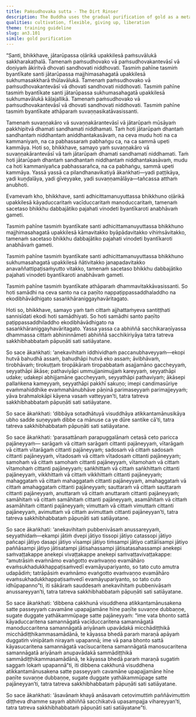 ```yaml
---
title: Paṁsudhovaka sutta - The Dirt Rinser
description: The Buddha uses the gradual purification of gold as a metaphor for mental cultivation through meditation. Just as a goldsmith removes coarse, medium, and subtle impurities until the gold is workable and radiant, a meditator abandons defilements in stages. This gradual refinement leads to deep collectedness of mind, forming the foundation for supernormal abilities and, ultimately, liberation.
qualities: cultivation, flexible, giving up, liberation
theme: training guideline
slug: an3.101
simile: gold purification
---
```


“Santi, bhikkhave, jātarūpassa oḷārikā upakkilesā paṁsuvālukā sakkharakaṭhalā. Tamenaṁ paṁsudhovako vā paṁsudhovakantevāsī vā doṇiyaṁ ākiritvā dhovati sandhovati niddhovati. Tasmiṁ pahīne tasmiṁ byantīkate santi jātarūpassa majjhimasahagatā upakkilesā sukhumasakkharā thūlavālukā. Tamenaṁ paṁsudhovako vā paṁsudhovakantevāsī vā dhovati sandhovati niddhovati. Tasmiṁ pahīne tasmiṁ byantīkate santi jātarūpassa sukhumasahagatā upakkilesā sukhumavālukā kāḷajallikā. Tamenaṁ paṁsudhovako vā paṁsudhovakantevāsī vā dhovati sandhovati niddhovati. Tasmiṁ pahīne tasmiṁ byantīkate athāparaṁ suvaṇṇasikatāvasissanti.

Tamenaṁ suvaṇṇakāro vā suvaṇṇakārantevāsī vā jātarūpaṁ mūsāyaṁ pakkhipitvā dhamati sandhamati niddhamati. Taṁ hoti jātarūpaṁ dhantaṁ sandhantaṁ niddhantaṁ aniddhantakasāvaṁ, na ceva mudu hoti na ca kammaniyaṁ, na ca pabhassaraṁ pabhaṅgu ca, na ca sammā upeti kammāya. Hoti so, bhikkhave, samayo yaṁ suvaṇṇakāro vā suvaṇṇakārantevāsī vā taṁ jātarūpaṁ dhamati sandhamati niddhamati. Taṁ hoti jātarūpaṁ dhantaṁ sandhantaṁ niddhantaṁ niddhantakasāvaṁ, mudu ca hoti kammaniyañca pabhassarañca, na ca pabhaṅgu, sammā upeti kammāya. Yassā yassā ca pilandhanavikatiyā ākaṅkhati—yadi paṭṭikāya, yadi kuṇḍalāya, yadi gīveyyake, yadi suvaṇṇamālāya—tañcassa atthaṁ anubhoti.

Evamevaṁ kho, bhikkhave, santi adhicittamanuyuttassa bhikkhuno oḷārikā upakkilesā kāyaduccaritaṁ vacīduccaritaṁ manoduccaritaṁ, tamenaṁ sacetaso bhikkhu dabbajātiko pajahati vinodeti byantīkaroti anabhāvaṁ gameti.

Tasmiṁ pahīne tasmiṁ byantīkate santi adhicittamanuyuttassa bhikkhuno majjhimasahagatā upakkilesā kāmavitakko byāpādavitakko vihiṁsāvitakko, tamenaṁ sacetaso bhikkhu dabbajātiko pajahati vinodeti byantīkaroti anabhāvaṁ gameti.

Tasmiṁ pahīne tasmiṁ byantīkate santi adhicittamanuyuttassa bhikkhuno sukhumasahagatā upakkilesā ñātivitakko janapadavitakko anavaññattipaṭisaṁyutto vitakko, tamenaṁ sacetaso bhikkhu dabbajātiko pajahati vinodeti byantīkaroti anabhāvaṁ gameti.

Tasmiṁ pahīne tasmiṁ byantīkate athāparaṁ dhammavitakkāvasissanti. So hoti samādhi na ceva santo na ca paṇīto nappaṭippassaddhaladdho na ekodibhāvādhigato sasaṅkhāraniggayhavāritagato.

Hoti so, bhikkhave, samayo yaṁ taṁ cittaṁ ajjhattaṁyeva santiṭṭhati sannisīdati ekodi hoti samādhiyati. So hoti samādhi santo paṇīto paṭippassaddhiladdho ekodibhāvādhigato na sasaṅkhāraniggayhavāritagato. Yassa yassa ca abhiññā sacchikaraṇīyassa dhammassa cittaṁ abhininnāmeti abhiññā sacchikiriyāya tatra tatreva sakkhibhabbataṁ pāpuṇāti sati satiāyatane.

So sace ākaṅkhati: ‘anekavihitaṁ iddhividhaṁ paccanubhaveyyaṁ—ekopi hutvā bahudhā assaṁ, bahudhāpi hutvā eko assaṁ; āvibhāvaṁ, tirobhāvaṁ; tirokuṭṭaṁ tiropākāraṁ tiropabbataṁ asajjamāno gaccheyyaṁ, seyyathāpi ākāse; pathaviyāpi ummujjanimujjaṁ kareyyaṁ, seyyathāpi udake; udakepi abhijjamāne gaccheyyaṁ, seyyathāpi pathaviyaṁ; ākāsepi pallaṅkena kameyyaṁ, seyyathāpi pakkhī sakuṇo; imepi candimasūriye evaṁmahiddhike evaṁmahānubhāve pāṇinā parimaseyyaṁ parimajjeyyaṁ; yāva brahmalokāpi kāyena vasaṁ vatteyyan’ti, tatra tatreva sakkhibhabbataṁ pāpuṇāti sati satiāyatane.

So sace ākaṅkhati: ‘dibbāya sotadhātuyā visuddhāya atikkantamānusikāya ubho sadde suṇeyyaṁ dibbe ca mānuse ca ye dūre santike cā’ti, tatra tatreva sakkhibhabbataṁ pāpuṇāti sati satiāyatane.

So sace ākaṅkhati: ‘parasattānaṁ parapuggalānaṁ cetasā ceto paricca pajāneyyaṁ— sarāgaṁ vā cittaṁ sarāgaṁ cittanti pajāneyyaṁ, vītarāgaṁ vā cittaṁ vītarāgaṁ cittanti pajāneyyaṁ; sadosaṁ vā cittaṁ sadosaṁ cittanti pajāneyyaṁ, vītadosaṁ vā cittaṁ vītadosaṁ cittanti pajāneyyaṁ; samohaṁ vā cittaṁ samohaṁ cittanti pajāneyyaṁ, vītamohaṁ vā cittaṁ vītamohaṁ cittanti pajāneyyaṁ; saṅkhittaṁ vā cittaṁ saṅkhittaṁ cittanti pajāneyyaṁ, vikkhittaṁ vā cittaṁ vikkhittaṁ cittanti pajāneyyaṁ; mahaggataṁ vā cittaṁ mahaggataṁ cittanti pajāneyyaṁ, amahaggataṁ vā cittaṁ amahaggataṁ cittanti pajāneyyaṁ; sauttaraṁ vā cittaṁ sauttaraṁ cittanti pajāneyyaṁ, anuttaraṁ vā cittaṁ anuttaraṁ cittanti pajāneyyaṁ; samāhitaṁ vā cittaṁ samāhitaṁ cittanti pajāneyyaṁ, asamāhitaṁ vā cittaṁ asamāhitaṁ cittanti pajāneyyaṁ; vimuttaṁ vā cittaṁ vimuttaṁ cittanti pajāneyyaṁ, avimuttaṁ vā cittaṁ avimuttaṁ cittanti pajāneyyan’ti, tatra tatreva sakkhibhabbataṁ pāpuṇāti sati satiāyatane.

So sace ākaṅkhati: ‘anekavihitaṁ pubbenivāsaṁ anussareyyaṁ, seyyathidaṁ—ekampi jātiṁ dvepi jātiyo tissopi jātiyo catassopi jātiyo pañcapi jātiyo dasapi jātiyo vīsampi jātiyo tiṁsampi jātiyo cattālīsampi jātiyo paññāsampi jātiyo jātisatampi jātisahassampi jātisatasahassampi anekepi saṁvaṭṭakappe anekepi vivaṭṭakappe anekepi saṁvaṭṭavivaṭṭakappe: “amutrāsiṁ evaṁnāmo evaṅgotto evaṁvaṇṇo evamāhāro evaṁsukhadukkhappaṭisaṁvedī evamāyupariyanto, so tato cuto amutra udapādiṁ; tatrāpāsiṁ evaṁnāmo evaṅgotto evaṁvaṇṇo evamāhāro evaṁsukhadukkhappaṭisaṁvedī evamāyupariyanto, so tato cuto idhūpapanno”ti, iti sākāraṁ sauddesaṁ anekavihitaṁ pubbenivāsaṁ anussareyyan’ti, tatra tatreva sakkhibhabbataṁ pāpuṇāti sati satiāyatane.

So sace ākaṅkhati: ‘dibbena cakkhunā visuddhena atikkantamānusakena satte passeyyaṁ cavamāne upapajjamāne hīne paṇīte suvaṇṇe dubbaṇṇe, sugate duggate yathākammūpage satte pajāneyyaṁ: “ime vata bhonto sattā kāyaduccaritena samannāgatā vacīduccaritena samannāgatā manoduccaritena samannāgatā ariyānaṁ upavādakā micchādiṭṭhikā micchādiṭṭhikammasamādānā, te kāyassa bhedā paraṁ maraṇā apāyaṁ duggatiṁ vinipātaṁ nirayaṁ upapannā; ime vā pana bhonto sattā kāyasucaritena samannāgatā vacīsucaritena samannāgatā manosucaritena samannāgatā ariyānaṁ anupavādakā sammādiṭṭhikā sammādiṭṭhikammasamādānā, te kāyassa bhedā paraṁ maraṇā sugatiṁ saggaṁ lokaṁ upapannā”ti, iti dibbena cakkhunā visuddhena atikkantamānusakena satte passeyyaṁ cavamāne upapajjamāne hīne paṇīte suvaṇṇe dubbaṇṇe, sugate duggate yathākammūpage satte pajāneyyan’ti, tatra tatreva sakkhibhabbataṁ pāpuṇāti sati satiāyatane.

So sace ākaṅkhati: ‘āsavānaṁ khayā anāsavaṁ cetovimuttiṁ paññāvimuttiṁ diṭṭheva dhamme sayaṁ abhiññā sacchikatvā upasampajja vihareyyan’ti, tatra tatreva sakkhibhabbataṁ pāpuṇāti sati satiāyatane”ti.